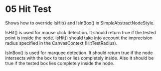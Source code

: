 # 05 Hit Test

Shows how to override IsHit() and IsInBox() in SimpleAbstractNodeStyle<TVisual>.


IsHit() is used for mouse click detection. It should return true if the tested point is inside
the node. IsHit() should take into account the imprecision radius specified in the CanvasContext
(HitTestRadius).



IsInBox() is used for marquee detection. It should return true if the node intersects with the box
to test or lies completely inside. Also it should be true if the tested box lies completely inside the node.

